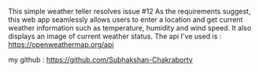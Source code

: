This simple weather teller resolves issue #12
As the requirements suggest, this web app seamlessly allows users to enter a location and get current weather information such as temperature, humidity and wind speed. It also displays an image of current weather status.
The api I've used is : https://openweathermap.org/api

my github : https://github.com/Subhakshan-Chakraborty

